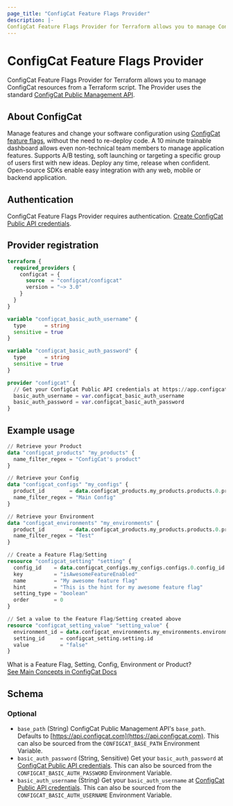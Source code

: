 ```yaml
---
page_title: "ConfigCat Feature Flags Provider"
description: |-
ConfigCat Feature Flags Provider for Terraform allows you to manage ConfigCat resources from a Terraform script. The Provider uses the standard [ConfigCat Public Management API](https://api.configcat.com/).
---
```


# ConfigCat Feature Flags Provider

ConfigCat Feature Flags Provider for Terraform allows you to manage ConfigCat resources from a Terraform script. The Provider uses the standard [ConfigCat Public Management API](https://api.configcat.com/).

## About ConfigCat

Manage features and change your software configuration using [ConfigCat feature flags](https://configcat.com), without the need to re-deploy code. A 10 minute trainable dashboard allows even non-technical team members to manage application features.
Supports A/B testing, soft launching or targeting a specific group of users first with new ideas. Deploy any time, release when confident. Open-source SDKs enable easy integration with any web, mobile or backend application.

## Authentication

ConfigCat Feature Flags Provider requires authentication. [Create ConfigCat Public API credentials](https://app.configcat.com/my-account/public-api-credentials).

## Provider registration

```terraform
terraform {
  required_providers {
    configcat = {
      source  = "configcat/configcat"
      version = "~> 3.0"
    }
  }
}

variable "configcat_basic_auth_username" {
  type      = string
  sensitive = true
}

variable "configcat_basic_auth_password" {
  type      = string
  sensitive = true
}

provider "configcat" {
  // Get your ConfigCat Public API credentials at https://app.configcat.com/my-account/public-api-credentials
  basic_auth_username = var.configcat_basic_auth_username
  basic_auth_password = var.configcat_basic_auth_password
}
```

## Example usage

```terraform
// Retrieve your Product
data "configcat_products" "my_products" {
  name_filter_regex = "ConfigCat's product"
}

// Retrieve your Config
data "configcat_configs" "my_configs" {
  product_id        = data.configcat_products.my_products.products.0.product_id
  name_filter_regex = "Main Config"
}

// Retrieve your Environment
data "configcat_environments" "my_environments" {
  product_id        = data.configcat_products.my_products.products.0.product_id
  name_filter_regex = "Test"
}

// Create a Feature Flag/Setting
resource "configcat_setting" "setting" {
  config_id    = data.configcat_configs.my_configs.configs.0.config_id
  key          = "isAwesomeFeatureEnabled"
  name         = "My awesome feature flag"
  hint         = "This is the hint for my awesome feature flag"
  setting_type = "boolean"
  order        = 0
}

// Set a value to the Feature Flag/Setting created above
resource "configcat_setting_value" "setting_value" {
  environment_id = data.configcat_environments.my_environments.environments.0.environment_id
  setting_id     = configcat_setting.setting.id
  value          = "false"
}
```

What is a Feature Flag, Setting, Config, Environment or Product?  
[See Main Concepts in ConfigCat Docs](https://configcat.com/docs/main-concepts)

<!-- schema generated by tfplugindocs -->
## Schema

### Optional

- `base_path` (String) ConfigCat Public Management API's `base_path`. Defaults to [https://api.configcat.com](https://api.configcat.com).  This can also be sourced from the `CONFIGCAT_BASE_PATH` Environment Variable.
- `basic_auth_password` (String, Sensitive) Get your `basic_auth_password` at [ConfigCat Public API credentials](https://app.configcat.com/my-account/public-api-credentials).  This can also be sourced from the `CONFIGCAT_BASIC_AUTH_PASSWORD` Environment Variable.
- `basic_auth_username` (String) Get your `basic_auth_username` at [ConfigCat Public API credentials](https://app.configcat.com/my-account/public-api-credentials).  This can also be sourced from the `CONFIGCAT_BASIC_AUTH_USERNAME` Environment Variable.
